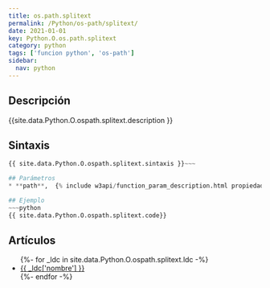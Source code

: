 ```yaml
---
title: os.path.splitext
permalink: /Python/os-path/splitext/
date: 2021-01-01
key: Python.O.os.path.splitext
category: python
tags: ['funcion python', 'os-path']
sidebar: 
  nav: python
---
```


## Descripción
{{site.data.Python.O.ospath.splitext.description }}

## Sintaxis
~~~python
{{ site.data.Python.O.ospath.splitext.sintaxis }}~~~

## Parámetros
* **path**,  {% include w3api/function_param_description.html propiedad=site.data.Python.O.os.path.splitext valor="path" %}

## Ejemplo
~~~python
{{ site.data.Python.O.ospath.splitext.code}}
~~~

## Artículos
<ul>
{%- for _ldc in site.data.Python.O.ospath.splitext.ldc -%}
   <li>
       <a href="{{_ldc['url'] }}">{{ _ldc['nombre'] }}</a>
   </li>
{%- endfor -%}
</ul>
